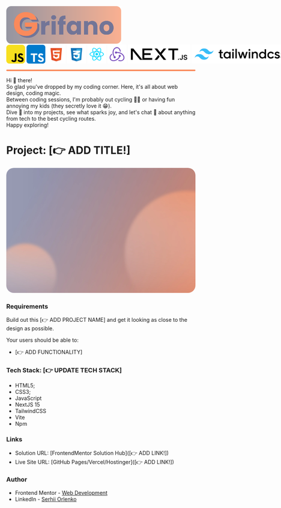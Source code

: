 <img src="./docs/github_assests//grifano-logo.svg" alt="grifano logo" height="100"/>

<div style="display: flex; gap: 4px; align-items: center;">
  <img src="./docs/github_assests/js-logo.svg" alt="javascript" height="50"/>
  <img src="./docs/github_assests/typescript-icon.svg" alt="typescript" height="50"/>
  <img src="./docs/github_assests/html-logo.svg" alt="html" height="50"/>
  <img src="./docs/github_assests/css-logo.svg" alt="CSS" height="50"/>
  <img src="./docs/github_assests/react-logo.svg" alt="React" height="50"/>
  <img src="./docs/github_assests/redux.svg" alt="Redux" height="50"/>
  <img src="./docs/github_assests/next.svg" alt="CSS" height="50"/>
  <img src="./docs/github_assests/tailwind.svg" alt="CSS" height="50"/>
  <img src="./docs/github_assests/vite-logo.svg" alt="vite" height="50"/>
  <img src="./docs/github_assests/npm-logo.svg" alt="npm" height="50"/>
</div>
<div style="background-color: #FA8A5B; height:4px; border-radius: 4px; margin: 16px 0"></div>
Hi 👋 there!<br/>
So glad you've dropped by my coding corner. Here, it's all about web design,
coding magic.<br/>
Between coding sessions, I'm probably out cycling 🚴‍♂️ or having fun annoying my
kids (they secretly love it 😁).<br/>
Dive 👀 into my projects, see what sparks joy, and let's chat 💬 about anything
from tech to the best cycling routes.<br/>
Happy exploring!

# Project: [👉 ADD TITLE!]

<img src="./docs/github_assests/preview.webp" alt="project preview" height="auto" style="border-radius: 20px"/>

### Requirements

Build out this [👉 ADD PROJECT NAME] and get it looking as close to the design as possible.

Your users should be able to:

- [👉 ADD FUNCTIONALITY]

### Tech Stack: [👉 UPDATE TECH STACK]

- HTML5;
- CSS3;
- JavaScript
- NextJS 15
- TailwindCSS
- Vite
- Npm

### Links

- Solution URL: [FrontendMentor Solution Hub]([👉 ADD LINK!])
- Live Site URL: [GitHub Pages/Vercel/Hostinger]([👉 ADD LINK!])

### Author

- Frontend Mentor -
  [Web Development](https://www.frontendmentor.io/profile/grifano)
- LinkedIn - [Serhii Orlenko](https://www.linkedin.com/in/grifano/)
